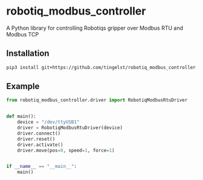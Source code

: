 # robotiq_modbus_controller

A Python library for controlling Robotiqs gripper over Modbus RTU and Modbus TCP

## Installation

```bash
pip3 install git+https://github.com/tingelst/robotiq_modbus_controller.git --upgrade
```

## Example

```python
from robotiq_modbus_controller.driver import RobotiqModbusRtuDriver


def main():
    device = "/dev/ttyUSB1"
    driver = RobotiqModbusRtuDriver(device)
    driver.connect()
    driver.reset()
    driver.activate()
    driver.move(pos=0, speed=1, force=1)


if __name__ == "__main__":
    main()
```